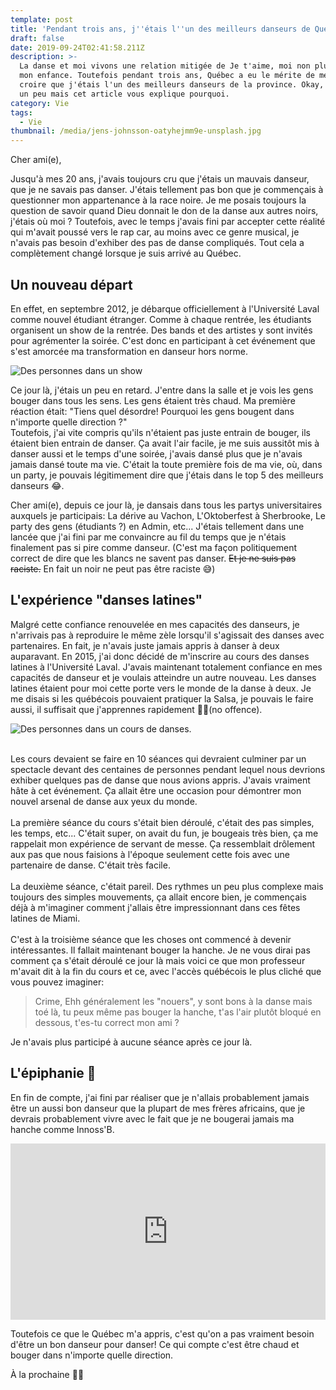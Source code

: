 ```yaml
---
template: post
title: 'Pendant trois ans, j''étais l''un des meilleurs danseurs de Québec ou presque.'
draft: false
date: 2019-09-24T02:41:58.211Z
description: >-
  La danse et moi vivons une relation mitigée de Je t'aime, moi non plus depuis
  mon enfance. Toutefois pendant trois ans, Québec a eu le mérite de me faire
  croire que j'étais l'un des meilleurs danseurs de la province. Okay, j'exagère
  un peu mais cet article vous explique pourquoi.
category: Vie
tags:
  - Vie
thumbnail: /media/jens-johnsson-oatyhejmm9e-unsplash.jpg
---
```

Cher ami(e),

Jusqu'à mes 20 ans, j'avais toujours cru que j'étais un mauvais danseur, que je ne savais pas danser. J'étais tellement pas bon que je commençais à questionner mon appartenance à la race noire. Je me posais toujours la question de savoir quand Dieu donnait le don de la danse aux autres noirs, j'étais où moi ? Toutefois, avec le temps j'avais fini par accepter cette réalité qui m'avait poussé vers le rap car, au moins avec ce genre musical, je n'avais pas besoin d'exhiber des pas de danse compliqués. Tout cela a complètement changé lorsque je suis arrivé au Québec.

## Un nouveau départ

En effet, en septembre 2012, je débarque officiellement à l'Université Laval comme nouvel étudiant étranger. Comme à chaque rentrée, les étudiants organisent un show de la rentrée. Des bands et des artistes y sont invités pour agrémenter la soirée. C'est donc en participant à cet événement que s'est amorcée ma transformation en danseur hors norme. 

![Des personnes dans un show](/media/showulaval.jpg "Show de la rentrée, Université Laval")

Ce jour là, j'étais un peu en retard. J'entre dans la salle et je vois les gens bouger dans tous les sens. Les gens étaient très chaud. Ma première réaction était: "Tiens quel désordre! Pourquoi les gens bougent dans n'importe quelle direction ?"\
Toutefois, j'ai vite compris qu'ils n'étaient pas juste entrain de bouger, ils étaient bien entrain de danser. Ça avait l'air facile, je me suis aussitôt mis à danser aussi et le temps d'une soirée, j'avais dansé plus que je n'avais jamais dansé toute ma vie. C'était la toute première fois de ma vie, où, dans un party, je pouvais légitimement dire que j'étais dans le top 5 des meilleurs danseurs 😂.

Cher ami(e), depuis ce jour là, je dansais dans tous les partys universitaires auxquels je participais: La dérive au Vachon, L'Oktoberfest à Sherbrooke, Le party des gens (étudiants ?) en Admin, etc... J'étais tellement dans une lancée que j'ai fini par me convaincre au fil du temps que je n'étais finalement pas si pire comme danseur. (C'est ma façon politiquement correct de dire que les blancs ne savent pas danser. ~~Et je ne suis pas raciste.~~ En fait un noir ne peut pas être raciste 😅)

## L'expérience "danses latines"

Malgré cette confiance renouvelée en mes capacités des danseurs, je n'arrivais pas à reproduire le même zèle lorsqu'il s'agissait des danses avec partenaires. En fait, je n'avais juste jamais appris à danser à deux auparavant. En 2015, j'ai donc décidé de m'inscrire au cours des danses latines à l'Université Laval. J'avais maintenant totalement confiance en mes capacités de danseur et je voulais atteindre un autre nouveau. Les danses latines étaient pour moi cette porte vers le monde de la danse à deux. Je me disais si les québécois pouvaient pratiquer la Salsa, je pouvais le faire aussi, il suffisait que j'apprennes rapidement 🤞🏾(no offence).

![Des personnes dans un cours de danses.](/media/danses-latines.jpg "Cours de danses latines à l'Université Laval")

\
Les cours devaient se faire en 10 séances qui devraient culminer par un spectacle devant des centaines de personnes pendant lequel nous devrions exhiber quelques pas de danse que nous avions appris. J'avais vraiment hâte à cet événement. Ça allait être une occasion pour démontrer  mon nouvel arsenal de danse aux yeux du monde.\
\
La première séance du cours s'était bien déroulé, c'était des pas simples, les temps, etc... C'était super, on avait du fun, je bougeais très bien, ça me rappelait mon expérience de servant de messe. Ça ressemblait drôlement aux pas que nous faisions à l'époque seulement cette fois avec une partenaire de danse. C'était très facile.\
\
La deuxième séance, c'était pareil. Des rythmes un peu plus complexe mais toujours des simples mouvements, ça allait encore bien, je commençais déjà à m'imaginer comment j'allais être impressionnant dans ces fêtes latines de Miami.\
\
C'est à la troisième séance que les choses ont commencé à devenir intéressantes. Il fallait maintenant bouger la hanche. Je ne vous dirai pas comment ça s'était déroulé ce jour là mais voici ce que mon professeur m'avait dit à la fin du cours et ce, avec l'accès québécois le plus cliché que vous pouvez imaginer:

> Crime, Ehh généralement les "nouers", y sont bons à la danse mais toé là, tu peux même pas bouger la hanche, t'as l'air plutôt bloqué en dessous, t'es-tu correct mon ami ?

Je n'avais plus participé à aucune séance après ce jour là.

## L'épiphanie 🤯

En fin de compte, j'ai fini par réaliser que je n'allais probablement jamais être un aussi bon danseur que la plupart de mes frères africains, que je devrais probablement vivre avec le fait que je ne bougerai jamais ma hanche comme Innoss'B.

<div style="width:100%;height:0;padding-bottom:56%;position:relative;"><iframe src="https://giphy.com/embed/lnOnChb7hh1OLZj6d9?video=0" width="100%" height="100%" style="position:absolute" frameBorder="0" class="giphy-embed" allowFullScreen></iframe></div>

Toutefois ce que le Québec m'a appris, c'est qu'on a pas vraiment besoin d'être un bon danseur pour danser! Ce qui compte c'est être chaud et bouger dans n'importe quelle direction.

À la prochaine ✌🏾
